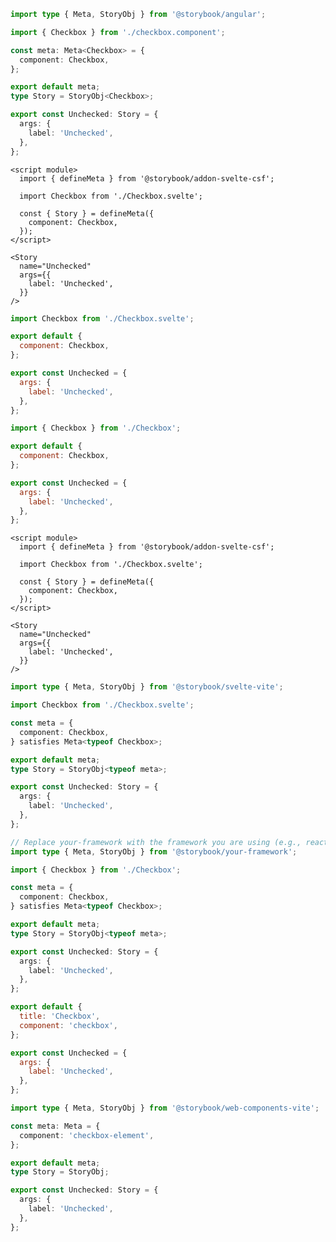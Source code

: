 ```ts filename="CheckBox.stories.ts" renderer="angular" language="ts"
import type { Meta, StoryObj } from '@storybook/angular';

import { Checkbox } from './checkbox.component';

const meta: Meta<Checkbox> = {
  component: Checkbox,
};

export default meta;
type Story = StoryObj<Checkbox>;

export const Unchecked: Story = {
  args: {
    label: 'Unchecked',
  },
};
```

```svelte filename="Checkbox.stories.svelte" renderer="svelte" language="js" tabTitle="Svelte CSF"
<script module>
  import { defineMeta } from '@storybook/addon-svelte-csf';

  import Checkbox from './Checkbox.svelte';

  const { Story } = defineMeta({
    component: Checkbox,
  });
</script>

<Story
  name="Unchecked"
  args={{
    label: 'Unchecked',
  }}
/>
```

```js filename="Checkbox.stories.js" renderer="svelte" language="js" tabTitle="CSF"
import Checkbox from './Checkbox.svelte';

export default {
  component: Checkbox,
};

export const Unchecked = {
  args: {
    label: 'Unchecked',
  },
};
```

```js filename="Checkbox.stories.js|jsx" renderer="common" language="js"
import { Checkbox } from './Checkbox';

export default {
  component: Checkbox,
};

export const Unchecked = {
  args: {
    label: 'Unchecked',
  },
};
```

```svelte filename="Checkbox.stories.svelte" renderer="svelte" language="ts" tabTitle="Svelte CSF"
<script module>
  import { defineMeta } from '@storybook/addon-svelte-csf';

  import Checkbox from './Checkbox.svelte';

  const { Story } = defineMeta({
    component: Checkbox,
  });
</script>

<Story
  name="Unchecked"
  args={{
    label: 'Unchecked',
  }}
/>
```

```ts filename="Checkbox.stories.ts" renderer="svelte" language="ts" tabTitle="CSF"
import type { Meta, StoryObj } from '@storybook/svelte-vite';

import Checkbox from './Checkbox.svelte';

const meta = {
  component: Checkbox,
} satisfies Meta<typeof Checkbox>;

export default meta;
type Story = StoryObj<typeof meta>;

export const Unchecked: Story = {
  args: {
    label: 'Unchecked',
  },
};
```

```ts filename="Checkbox.stories.ts|tsx" renderer="common" language="ts"
// Replace your-framework with the framework you are using (e.g., react-vite, vue3-vite, angular, etc.)
import type { Meta, StoryObj } from '@storybook/your-framework';

import { Checkbox } from './Checkbox';

const meta = {
  component: Checkbox,
} satisfies Meta<typeof Checkbox>;

export default meta;
type Story = StoryObj<typeof meta>;

export const Unchecked: Story = {
  args: {
    label: 'Unchecked',
  },
};
```

```js filename="Checkbox.stories.js" renderer="web-components" language="js"
export default {
  title: 'Checkbox',
  component: 'checkbox',
};

export const Unchecked = {
  args: {
    label: 'Unchecked',
  },
};
```

```ts filename="Checkbox.stories.ts" renderer="web-components" language="ts"
import type { Meta, StoryObj } from '@storybook/web-components-vite';

const meta: Meta = {
  component: 'checkbox-element',
};

export default meta;
type Story = StoryObj;

export const Unchecked: Story = {
  args: {
    label: 'Unchecked',
  },
};
```
